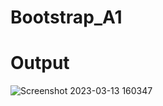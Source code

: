 # Bootstrap_A1

# Output

![Screenshot 2023-03-13 160347](https://user-images.githubusercontent.com/125556648/224677206-b3d70700-b70f-473c-b859-1e08b19c9838.png)
